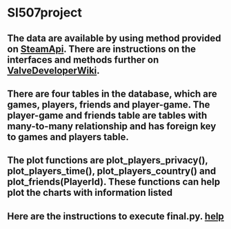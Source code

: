 # SI507project
## The data are available by using method provided on [SteamApi](https://steamcommunity.com/dev). There are instructions on the interfaces and methods further on [ValveDeveloperWiki](https://developer.valvesoftware.com/wiki/Steam_Web_API).
## There are four tables in the database, which are games, players, friends and player-game. The player-game and friends table are tables with many-to-many relationship and has foreign key to games and players table.
## The plot functions are plot_players_privacy(), plot_players_time(), plot_players_country() and plot_friends(PlayerId). These functions can help plot the charts with information listed
## Here are the instructions to execute final.py. [help](/help.txt)
